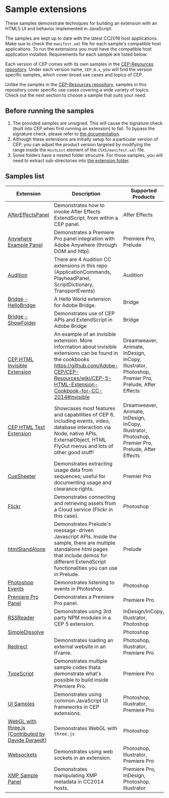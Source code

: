 Sample extensions
=======

These samples demonstrate techniques for building an extension with an HTML5 UI and behavior implemented in JavaScript. 

The samples are kept up to date with the latest CC2018 host applications. Make sue to check the `manifest.xml` file for each sample's compatible host applications. To run the extensions you must have the compatible host application installed. Requirements for each sample are listed below.
 
Each version of CEP comes with its own samples in the [CEP-Resources repository](https://github.com/Adobe-CEP/CEP-Resources). Under each version name, `CEP_N.x`, you will find the version specific samples, which cover broad use cases and topics of CEP. 

Unlike the samples in the [CEP-Resources repository](https://github.com/Adobe-CEP/CEP-Resources), samples in this repository cover specific use cases covering a wide variety of topics. Check out the next section to choose a sample that suits your need.

## Before running the samples
1. The provided samples are unsigned. This will cause the signature check (built into CEP when first running an extension) to fail. To bypass the signature check, please refer to [the documentation](https://github.com/Adobe-CEP/CEP-Resources/blob/master/CEP_8.x/Documentation/CEP%208.0%20HTML%20Extension%20Cookbook.md#debugging-unsigned-extensions).
1. Although these extensions are initially setup for a particular version of CEP, you can adjust the product version targeted by modifying the range inside the `HostList` element of the `CSXS/manifest.xml` file.
1. Some folders have a nested folder strucutre. For those samples, you will need to extract sub-directories into [the extension folder](https://github.com/Adobe-CEP/CEP-Resources/blob/master/CEP_8.x/Documentation/CEP%208.0%20HTML%20Extension%20Cookbook.md#extension-folders). 

## Samples list

| Extension | Description | Supported Products |
| --- | ------ | --- |
| [AfterEffectsPanel](https://github.com/Adobe-CEP/Samples/tree/master/AfterEffectsPanel) | Demonstrates how to invoke After Effects ExtendScript, from within a CEP panel. | After Effects|
| [Anywhere Example Panel](https://github.com/Adobe-CEP/Samples/tree/master/AnywhereExamplePanel) | Demonstrates a Premiere Pro panel integration with Adobe Anywhere (through DOM and http). | Premiere Pro, Prelude |
| [Audition](https://github.com/Adobe-CEP/Samples/tree/master/Audition) | There are 4 Audition CC extensions in this repo (ApplicationCommands, PlayheadPanel, ScriptDictionary, TransportEvents) | Audition |
| [Bridge - HelloBridge](https://github.com/Adobe-CEP/Samples/tree/master/Bridge/HelloBridge) | A Hello World extension for Adobe Bridge. | Bridge |
| [Bridge - ShowFolder](https://github.com/Adobe-CEP/Samples/tree/master/Bridge/ShowFolder) | Demonstrates use of CEP APIs and ExtendScript in Adobe Bridge | Bridge |
| [CEP HTML Invisible Extension](https://github.com/Adobe-CEP/CEP-Resources/tree/master/CEP_9.x/Samples/CEP_HTML_Invisible_Extension-9.0) | An example of an invisible extension. More information about invisible extensions can be found in the cookbooks https://github.com/Adobe-CEP/CEP-Resources/wiki/CEP-5-HTML-Extension-Cookbook-for-CC-2014#invisible | Dreamweaver, Animate, InDesign, InCopy, Illustrator, Photoshop, Premier Pro, Prelude, After Effects |
| [CEP HTML Test Extension](https://github.com/Adobe-CEP/CEP-Resources/tree/master/CEP_9.x/Samples/CEP_HTML_Test_Extension-9.0) | Showcases most features and capabilities of CEP 6, including events, video, database interaction via Node, native APIs, ExternalObject, HTML FlyOut menus and lots of other good stuff! | Dreamweaver, Animate, InDesign, InCopy, Illustrator, Photoshop, Premier Pro, Prelude, After Effects |
| [CueSheeter](https://github.com/Adobe-CEP/Samples/tree/master/CueSheeter) | Demonstrates extracting usage data from sequences; useful for documenting usage and clearance rights. | Premier Pro |
| [Flickr](https://github.com/Adobe-CEP/Samples/tree/master/Flickr) | Demonstrates connecting and retrieving assets from a Cloud service (Flickr in this case). | Photoshop |
| [htmlStandAlone](https://github.com/Adobe-CEP/Samples/tree/master/htmlStandAlone) | Demonstrates Prelude's message-driven Javascript APIs. Inside the sample, there are multiple standalone html pages that include demos for different ExtendScript functionalities you can use in Prelude. | Prelude |
| [Photoshop Events](https://github.com/Adobe-CEP/Samples/tree/master/PhotoshopEvents) | Demonstrates listening to events in Photoshop. | Photoshop |
| [Premiere Pro Panel](https://github.com/Adobe-CEP/Samples/tree/master/PProPanel) | Demonstrates a Premiere Pro panel. | Premiere Pro |
| [RSSReader](https://github.com/Adobe-CEP/Samples/tree/master/RSSReader) | Demonstrates using 3rd party NPM modules in a CEP 5 extension. | InDesign/InCopy, Illustrator, Photoshop |
| [SimpleDissolve](https://github.com/Adobe-CEP/Samples/tree/master/simpledissolve) | | Photoshop |
| [Redirect](https://github.com/Adobe-CEP/Samples/tree/master/Redirect) | Demonstrates loading an external website in an iFrame. | Photoshop, Illustrator, Premiere Pro |
| [TypeScript](https://github.com/Adobe-CEP/Samples/tree/master/TypeScript) | Demonstrates multiple sample codes thata demonstrate what's possible to build inside Premiere Pro. | Premiere Pro |
| [UI Samples](https://github.com/Adobe-CEP/Samples/tree/master/UISamples) | Demonstrates using common JavaScript UI frameworks in CEP extensions. | Photoshop, Illustrator, Premiere Pro |
| [WebGL with three.js (Contributed by Davide Deraedt)](https://github.com/Adobe-CEP/Samples/tree/master/threejsSample) | Demonstrates WebGL with `three.js` | Photoshop |
| [Websockets](https://github.com/Adobe-CEP/Samples/tree/master/Websocket) | Demonstrates using web sockets in an extension. | Photoshop, Illustrator, Premiere Pro |
| [XMP Sample Panel](https://github.com/Adobe-CEP/Samples/tree/master/XmpSamplePanel) | Demonstrates manipulating XMP metadata in CC2014 hosts. | Premiere Pro, InDesign, Photoshop, Illustrator |


